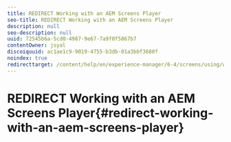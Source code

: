 ```yaml
---
title: REDIRECT Working with an AEM Screens Player
seo-title: REDIRECT Working with an AEM Screens Player
description: null
seo-description: null
uuid: 72545b6a-5cd0-4987-9e67-7a9f0f5867b7
contentOwner: jsyal
discoiquuid: ac1ae1c9-9019-4755-b3db-01a3bbf3680f
noindex: true
redirecttarget: /content/help/en/experience-manager/6-4/screens/using/working-with-screens-player
---
```


# REDIRECT Working with an AEM Screens Player{#redirect-working-with-an-aem-screens-player}

